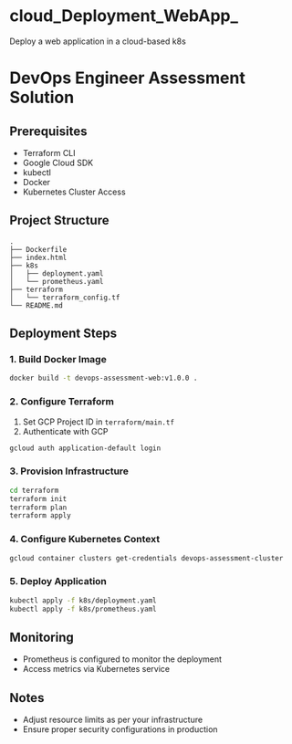 # cloud_Deployment_WebApp_
Deploy a web application in a cloud-based k8s

# DevOps Engineer Assessment Solution

## Prerequisites
- Terraform CLI
- Google Cloud SDK
- kubectl
- Docker
- Kubernetes Cluster Access

## Project Structure
```
.
├── Dockerfile
├── index.html
├── k8s
│   ├── deployment.yaml
│   └── prometheus.yaml
├── terraform
│   └── terraform_config.tf
└── README.md
```

## Deployment Steps

### 1. Build Docker Image
```bash
docker build -t devops-assessment-web:v1.0.0 .
```

### 2. Configure Terraform
1. Set GCP Project ID in `terraform/main.tf`
2. Authenticate with GCP
```bash
gcloud auth application-default login
```

### 3. Provision Infrastructure
```bash
cd terraform
terraform init
terraform plan
terraform apply
```

### 4. Configure Kubernetes Context
```bash
gcloud container clusters get-credentials devops-assessment-cluster
```

### 5. Deploy Application
```bash
kubectl apply -f k8s/deployment.yaml
kubectl apply -f k8s/prometheus.yaml
```

## Monitoring
- Prometheus is configured to monitor the deployment
- Access metrics via Kubernetes service

## Notes
- Adjust resource limits as per your infrastructure
- Ensure proper security configurations in production
```
